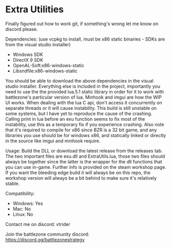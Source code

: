 # Extra Utilities

Finally figured out how to work git, if something's wrong let me know on discord please.

Dependencies: (use vcpkg to install, must be x86 static binaries - SDKs are from the visual studio installer)
- Windows SDK
- DirectX 9 SDK
- OpenAL-Soft:x86-windows-static
- Libsndfile:x86-windows-static

You should be able to download the above dependencies in the visual studio installer. Everything else is included in the project, importantly you need to use the the provided lua.5.1 static library in order for it to work with battlezone's particular version of lua. Minhook and imgui are how the WIP UI works. When dealing with the lua C api, don't access it concurrently on separate threads or it will cause instability. This build is still unstable on some systems, but I have yet to reproduce the cause of the crashing. Calling print in lua before an exu function seems to fix most of the instability, use this as a temporary fix if you experience crashing. Also note that it's required to compile for x86 since BZR is a 32 bit game, and any libraries you use should be for windows x86, and statically linked or directly in the source like imgui and minhook require. 

Usage:
Build the DLL or download the latest release from the releases tab. The two important files are exu.dll and ExtraUtils.lua, those two files should always be together since the latter is the wrapper for the dll functions that you can use in-game. Further info is provided on the steam workshop page. If you want the bleeding edge build it will always be on this repo, the workshop version will always be a bit behind to make sure it's relatively stable.

Compatibility:
- Windows: Yes
- Mac: No
- Linux: No

Contact me on discord: vtrider

Join the battlezone community discord: https://discord.gg/battlezonestrategy
